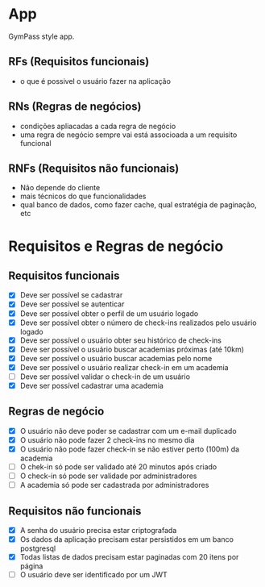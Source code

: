 # App

GymPass style app.

## RFs (Requisitos funcionais)

- o que é possivel o usuário fazer na aplicação

## RNs (Regras de negócios)

- condições apliacadas a cada regra de negócio
- uma regra de negócio sempre vai está associoada a um requisito funcional

## RNFs (Requisitos não funcionais)

- Não depende do cliente
- mais técnicos do que funcionalidades
- qual banco de dados, como fazer cache, qual estratégia de paginação, etc

# Requisitos e Regras de negócio

## Requisitos funcionais

- [x] Deve ser possível se cadastrar
- [x] Deve ser possível se autenticar
- [x] Deve ser possível obter o perfil de um usuário logado
- [x] Deve ser possível obter o número de check-ins realizados pelo usuário logado
- [x] Deve ser possível o usuário obter seu histórico de check-ins
- [x] Deve ser possível o usuário buscar academias próximas (até 10km)
- [x] Deve ser possível o usuário buscar academias pelo nome
- [x] Deve ser possível o usuário realizar check-in em um academia
- [ ] Deve ser possível validar o check-in de um usuário
- [x] Deve ser possível cadastrar uma academia

## Regras de negócio

- [x] O usuário não deve poder se cadastrar com um e-mail duplicado
- [x] O usuário não pode fazer 2 check-ins no mesmo dia
- [x] O usuário não pode fazer check-in se não estiver perto (100m) da academia
- [ ] O chek-in só pode ser validado até 20 minutos após criado
- [ ] O check-in só pode ser validade por administradores
- [ ] A academia só pode ser cadastrada por administradores

## Requisitos não funcionais

- [x] A senha do usuário precisa estar criptografada
- [x] Os dados da aplicação precisam estar persistidos em um banco postgresql
- [x] Todas listas de dados precisam estar paginadas com 20 itens por página
- [ ] O usuário deve ser identificado por um JWT
